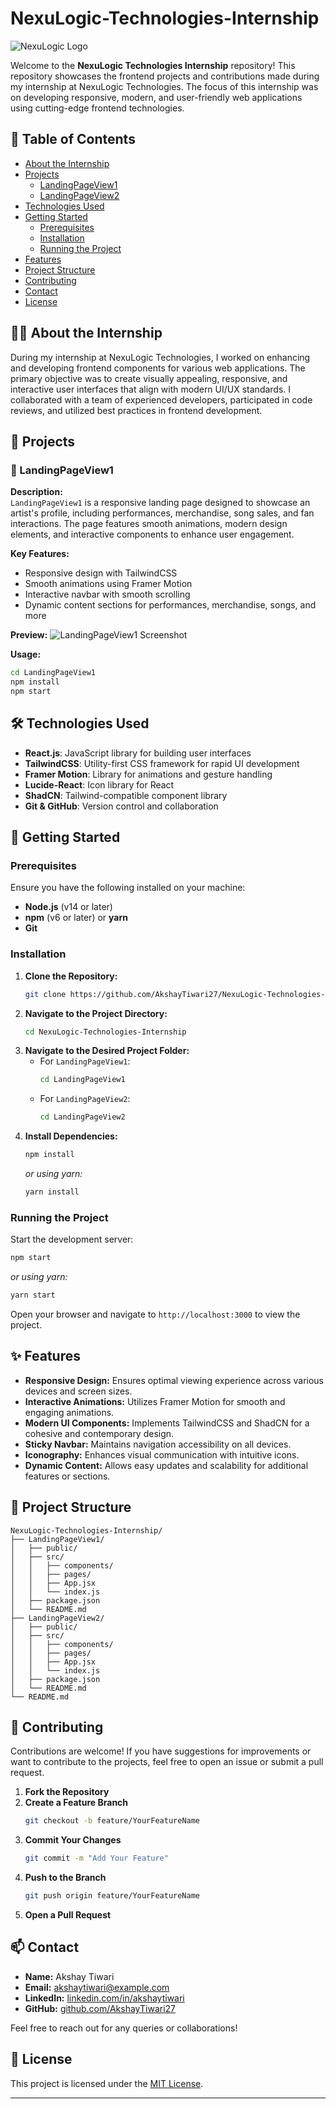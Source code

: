 # NexuLogic-Technologies-Internship

![NexuLogic Logo](https://your-logo-url.com/logo.png)

Welcome to the **NexuLogic Technologies Internship** repository! This repository showcases the frontend projects and contributions made during my internship at NexuLogic Technologies. The focus of this internship was on developing responsive, modern, and user-friendly web applications using cutting-edge frontend technologies.

## 🚀 Table of Contents

- [About the Internship](#about-the-internship)
- [Projects](#projects)
  - [LandingPageView1](#landingpageview1)
  - [LandingPageView2](#landingpageview2)
- [Technologies Used](#technologies-used)
- [Getting Started](#getting-started)
  - [Prerequisites](#prerequisites)
  - [Installation](#installation)
  - [Running the Project](#running-the-project)
- [Features](#features)
- [Project Structure](#project-structure)
- [Contributing](#contributing)
- [Contact](#contact)
- [License](#license)

## 🧑‍💼 About the Internship

During my internship at NexuLogic Technologies, I worked on enhancing and developing frontend components for various web applications. The primary objective was to create visually appealing, responsive, and interactive user interfaces that align with modern UI/UX standards. I collaborated with a team of experienced developers, participated in code reviews, and utilized best practices in frontend development.

## 📁 Projects

### 🎨 LandingPageView1

**Description:**  
`LandingPageView1` is a responsive landing page designed to showcase an artist's profile, including performances, merchandise, song sales, and fan interactions. The page features smooth animations, modern design elements, and interactive components to enhance user engagement.

**Key Features:**
- Responsive design with TailwindCSS
- Smooth animations using Framer Motion
- Interactive navbar with smooth scrolling
- Dynamic content sections for performances, merchandise, songs, and more

**Preview:**
![LandingPageView1 Screenshot](https://your-screenshot-url.com/landingpageview1.png)

**Usage:**
```bash
cd LandingPageView1
npm install
npm start


```

## 🛠️ Technologies Used

- **React.js**: JavaScript library for building user interfaces
- **TailwindCSS**: Utility-first CSS framework for rapid UI development
- **Framer Motion**: Library for animations and gesture handling
- **Lucide-React**: Icon library for React
- **ShadCN**: Tailwind-compatible component library
- **Git & GitHub**: Version control and collaboration

## 🏁 Getting Started

### Prerequisites

Ensure you have the following installed on your machine:

- **Node.js** (v14 or later)
- **npm** (v6 or later) or **yarn**
- **Git**

### Installation

1. **Clone the Repository:**
   ```bash
   git clone https://github.com/AkshayTiwari27/NexuLogic-Technologies-Internship.git
   ```
2. **Navigate to the Project Directory:**
   ```bash
   cd NexuLogic-Technologies-Internship
   ```
3. **Navigate to the Desired Project Folder:**
   - For `LandingPageView1`:
     ```bash
     cd LandingPageView1
     ```
   - For `LandingPageView2`:
     ```bash
     cd LandingPageView2
     ```
4. **Install Dependencies:**
   ```bash
   npm install
   ```
   *or using yarn:*
   ```bash
   yarn install
   ```

### Running the Project

Start the development server:

```bash
npm start
```
*or using yarn:*
```bash
yarn start
```

Open your browser and navigate to `http://localhost:3000` to view the project.

## ✨ Features

- **Responsive Design:** Ensures optimal viewing experience across various devices and screen sizes.
- **Interactive Animations:** Utilizes Framer Motion for smooth and engaging animations.
- **Modern UI Components:** Implements TailwindCSS and ShadCN for a cohesive and contemporary design.
- **Sticky Navbar:** Maintains navigation accessibility on all devices.
- **Iconography:** Enhances visual communication with intuitive icons.
- **Dynamic Content:** Allows easy updates and scalability for additional features or sections.

## 📂 Project Structure

```
NexuLogic-Technologies-Internship/
├── LandingPageView1/
│   ├── public/
│   ├── src/
│   │   ├── components/
│   │   ├── pages/
│   │   ├── App.jsx
│   │   └── index.js
│   ├── package.json
│   └── README.md
├── LandingPageView2/
│   ├── public/
│   ├── src/
│   │   ├── components/
│   │   ├── pages/
│   │   ├── App.jsx
│   │   └── index.js
│   ├── package.json
│   └── README.md
└── README.md
```

## 🤝 Contributing

Contributions are welcome! If you have suggestions for improvements or want to contribute to the projects, feel free to open an issue or submit a pull request.

1. **Fork the Repository**
2. **Create a Feature Branch**
   ```bash
   git checkout -b feature/YourFeatureName
   ```
3. **Commit Your Changes**
   ```bash
   git commit -m "Add Your Feature"
   ```
4. **Push to the Branch**
   ```bash
   git push origin feature/YourFeatureName
   ```
5. **Open a Pull Request**

## 📫 Contact

- **Name:** Akshay Tiwari
- **Email:** akshaytiwari@example.com
- **LinkedIn:** [linkedin.com/in/akshaytiwari](https://linkedin.com/in/akshaytiwari)
- **GitHub:** [github.com/AkshayTiwari27](https://github.com/AkshayTiwari27)

Feel free to reach out for any queries or collaborations!

## 📝 License

This project is licensed under the [MIT License](LICENSE).

---

